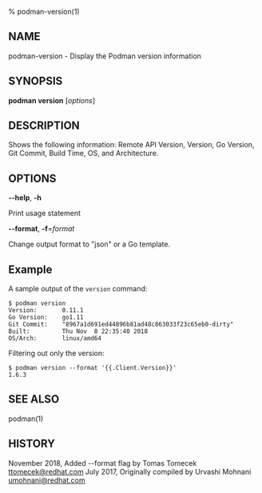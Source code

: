 % podman-version(1)

## NAME
podman\-version - Display the Podman version information

## SYNOPSIS
**podman version** [*options*]

## DESCRIPTION
Shows the following information: Remote API Version, Version, Go Version, Git Commit, Build Time,
OS, and Architecture.

## OPTIONS

**--help**, **-h**

Print usage statement

**--format**, **-f**=*format*

Change output format to "json" or a Go template.

## Example

A sample output of the `version` command:
```
$ podman version
Version:       0.11.1
Go Version:    go1.11
Git Commit:    "8967a1d691ed44896b81ad48c863033f23c65eb0-dirty"
Built:         Thu Nov  8 22:35:40 2018
OS/Arch:       linux/amd64
```

Filtering out only the version:
```
$ podman version --format '{{.Client.Version}}'
1.6.3
```

## SEE ALSO
podman(1)

## HISTORY
November 2018, Added --format flag by Tomas Tomecek <ttomecek@redhat.com>
July 2017, Originally compiled by Urvashi Mohnani <umohnani@redhat.com>
